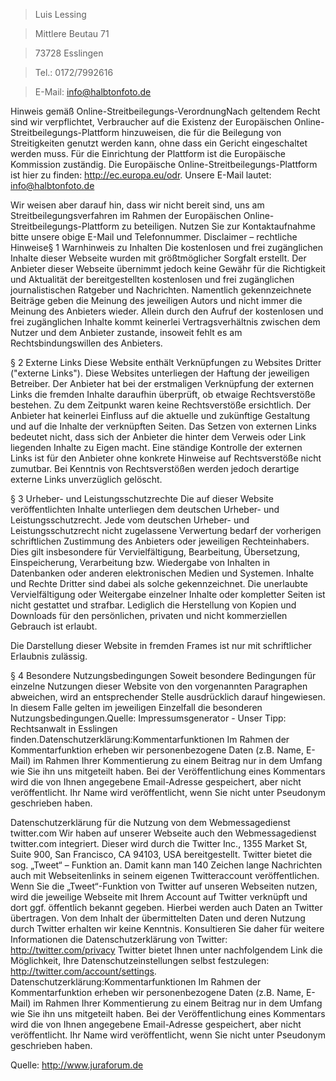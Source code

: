 
>Luis Lessing


>Mittlere Beutau 71


>73728 Esslingen



>Tel.: 0172/7992616


>E-Mail: info@halbtonfoto.de






Hinweis gemäß Online-Streitbeilegungs-VerordnungNach geltendem Recht sind wir verpflichtet, Verbraucher auf die Existenz der Europäischen Online-Streitbeilegungs-Plattform hinzuweisen, die für die Beilegung von Streitigkeiten genutzt werden kann, ohne dass ein Gericht eingeschaltet werden muss. Für die Einrichtung der Plattform ist die Europäische Kommission zuständig. Die Europäische Online-Streitbeilegungs-Plattform ist hier zu finden: http://ec.europa.eu/odr. Unsere E-Mail lautet: info@halbtonfoto.de



Wir weisen aber darauf hin, dass wir nicht bereit sind, uns am Streitbeilegungsverfahren im Rahmen der Europäischen Online-Streitbeilegungs-Plattform zu beteiligen. Nutzen Sie zur Kontaktaufnahme bitte unsere obige E-Mail und Telefonnummer.
Disclaimer – rechtliche Hinweise§ 1 Warnhinweis zu Inhalten
Die kostenlosen und frei zugänglichen Inhalte dieser Webseite wurden mit größtmöglicher Sorgfalt erstellt. Der Anbieter dieser Webseite übernimmt jedoch keine Gewähr für die Richtigkeit und Aktualität der bereitgestellten kostenlosen und frei zugänglichen journalistischen Ratgeber und Nachrichten. Namentlich gekennzeichnete Beiträge geben die Meinung des jeweiligen Autors und nicht immer die Meinung des Anbieters wieder. Allein durch den Aufruf der kostenlosen und frei zugänglichen Inhalte kommt keinerlei Vertragsverhältnis zwischen dem Nutzer und dem Anbieter zustande, insoweit fehlt es am Rechtsbindungswillen des Anbieters.



§ 2 Externe Links
Diese Website enthält Verknüpfungen zu Websites Dritter ("externe Links"). Diese Websites unterliegen der Haftung der jeweiligen Betreiber. Der Anbieter hat bei der erstmaligen Verknüpfung der externen Links die fremden Inhalte daraufhin überprüft, ob etwaige Rechtsverstöße bestehen. Zu dem Zeitpunkt waren keine Rechtsverstöße ersichtlich. Der Anbieter hat keinerlei Einfluss auf die aktuelle und zukünftige Gestaltung und auf die Inhalte der verknüpften Seiten. Das Setzen von externen Links bedeutet nicht, dass sich der Anbieter die hinter dem Verweis oder Link liegenden Inhalte zu Eigen macht. Eine ständige Kontrolle der externen Links ist für den Anbieter ohne konkrete Hinweise auf Rechtsverstöße nicht zumutbar. Bei Kenntnis von Rechtsverstößen werden jedoch derartige externe Links unverzüglich gelöscht.



§ 3 Urheber- und Leistungsschutzrechte
Die auf dieser Website veröffentlichten Inhalte unterliegen dem deutschen Urheber- und Leistungsschutzrecht. Jede vom deutschen Urheber- und Leistungsschutzrecht nicht zugelassene Verwertung bedarf der vorherigen schriftlichen Zustimmung des Anbieters oder jeweiligen Rechteinhabers. Dies gilt insbesondere für Vervielfältigung, Bearbeitung, Übersetzung, Einspeicherung, Verarbeitung bzw. Wiedergabe von Inhalten in Datenbanken oder anderen elektronischen Medien und Systemen. Inhalte und Rechte Dritter sind dabei als solche gekennzeichnet. Die unerlaubte Vervielfältigung oder Weitergabe einzelner Inhalte oder kompletter Seiten ist nicht gestattet und strafbar. Lediglich die Herstellung von Kopien und Downloads für den persönlichen, privaten und nicht kommerziellen Gebrauch ist erlaubt.

Die Darstellung dieser Website in fremden Frames ist nur mit schriftlicher Erlaubnis zulässig.



§ 4 Besondere Nutzungsbedingungen
Soweit besondere Bedingungen für einzelne Nutzungen dieser Website von den vorgenannten Paragraphen abweichen, wird an entsprechender Stelle ausdrücklich darauf hingewiesen. In diesem Falle gelten im jeweiligen Einzelfall die besonderen Nutzungsbedingungen.Quelle: Impressumsgenerator - Unser Tipp: Rechtsanwalt in Esslingen finden.Datenschutzerklärung:Kommentarfunktionen
Im Rahmen der Kommentarfunktion erheben wir personenbezogene Daten (z.B. Name, E-Mail) im Rahmen Ihrer Kommentierung zu einem Beitrag nur in dem Umfang wie Sie ihn uns mitgeteilt haben. Bei der Veröffentlichung eines Kommentars wird die von Ihnen angegebene Email-Adresse gespeichert, aber nicht veröffentlicht. Ihr Name wird veröffentlicht, wenn Sie nicht unter Pseudonym geschrieben haben.





Datenschutzerklärung für die Nutzung von dem Webmessagedienst twitter.com
Wir haben auf unserer Webseite auch den Webmessagedienst twitter.com integriert. Dieser wird durch die Twitter Inc., 1355 Market St, Suite 900, San Francisco, CA 94103, USA bereitgestellt. Twitter bietet die sog. „Tweet“ – Funktion an. Damit kann man 140 Zeichen lange Nachrichten auch mit Webseitenlinks in seinem eigenen Twitteraccount veröffentlichen. Wenn Sie die „Tweet“-Funktion von Twitter auf unseren Webseiten nutzen, wird die jeweilige Webseite mit Ihrem Account auf Twitter verknüpft und dort ggf. öffentlich bekannt gegeben. Hierbei werden auch Daten an Twitter übertragen.
Von dem Inhalt der übermittelten Daten und deren Nutzung durch Twitter erhalten wir keine Kenntnis. Konsultieren Sie daher für weitere Informationen die Datenschutzerklärung von Twitter: http://twitter.com/privacy
Twitter bietet Ihnen unter nachfolgendem Link die Möglichkeit, Ihre Datenschutzeinstellungen selbst festzulegen: http://twitter.com/account/settings.
Datenschutzerklärung:Kommentarfunktionen
Im Rahmen der Kommentarfunktion erheben wir personenbezogene Daten (z.B. Name, E-Mail) im Rahmen Ihrer Kommentierung zu einem Beitrag nur in dem Umfang wie Sie ihn uns mitgeteilt haben. Bei der Veröffentlichung eines Kommentars wird die von Ihnen angegebene Email-Adresse gespeichert, aber nicht veröffentlicht. Ihr Name wird veröffentlicht, wenn Sie nicht unter Pseudonym geschrieben haben.



Quelle: http://www.juraforum.de
